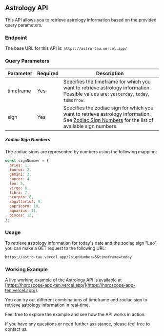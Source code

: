 ## Astrology API

This API allows you to retrieve astrology information based on the provided query parameters.

### Endpoint

The base URL for this API is: `https://astro-tau.vercel.app/`

### Query Parameters

| Parameter | Required | Description                                                                                                                                                             |
| --------- | -------- | ----------------------------------------------------------------------------------------------------------------------------------------------------------------------- |
| timeframe | Yes      | Specifies the timeframe for which you want to retrieve astrology information. Possible values are: `yesterday`, `today`, `tomorrow`.                                    |
| sign      | Yes      | Specifies the zodiac sign for which you want to retrieve astrology information. See [Zodiac Sign Numbers](#zodiac-sign-numbers) for the list of available sign numbers. |

##### Zodiac Sign Numbers

The zodiac signs are represented by numbers using the following mapping:

```javascript
const signNumber = {
  aries: 1,
  taurus: 2,
  gemini: 3,
  cancer: 4,
  leo: 5,
  virgo: 6,
  libra: 7,
  scorpio: 8,
  sagittarius: 9,
  capricorn: 10,
  aquarius: 11,
  pisces: 12,
};
```

### Usage

To retrieve astrology information for today's date and the zodiac sign "Leo", you can make a GET request to the following URL:

`https://astro-tau.vercel.app/?signNumber=5&timeframe=today`

### Working Example

A live working example of the Astrology API is available at [https://horoscope-app-ten.vercel.app/](https://horoscope-app-ten.vercel.app/).

You can try out different combinations of timeframe and zodiac sign to retrieve astrology information in real-time.

Feel free to explore the example and see how the API works in action.

If you have any questions or need further assistance, please feel free to contact us.
